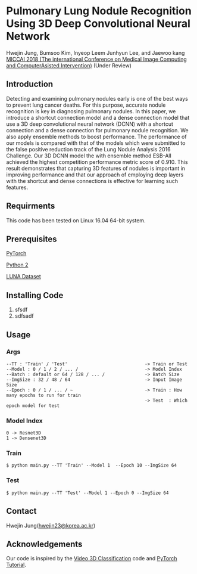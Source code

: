 # Pulmonary Lung Nodule Recognition Using 3D Deep Convolutional Neural Network
Hwejin Jung, Bumsoo Kim, Inyeop Leem Junhyun Lee, and Jaewoo kang [MICCAI 2018 (The international Conference on Medical Image Computing and ComputerAsisted Intervention)](http://www.miccai2018.org/en/) (Under Review)


## Introduction
Detecting and examining pulmonary nodules early is one of the best ways to prevent lung cancer deaths. For this purpose, accurate nodule recognition is key in diagnosing pulmonary nodules. In this paper, we introduce a shortcut connection model and a dense connection model that use a 3D deep convolutional neural network (DCNN) with a shortcut connection and a dense connection for pulmonary nodule recognition. We also apply ensemble methods to boost performance. The performance of our models is compared with that of the models which were submitted to the false positive reduction track of the Lung Nodule Analysis 2016 Challenge. Our 3D DCNN model the with ensemble method ESB-All achieved the highest competition performance metric score of 0.910. This result demonstrates that capturing 3D features of nodules is important in improving performance and that our approach of employing deep layers with the shortcut and dense connections is effective for learning such features.

## Requirments

This code has been tested on Linux 16.04 64-bit system.

## Prerequisites

[PyTorch](http://pytorch.org/)

[Python 2](https://www.python.org/download/releases/2.7.2/)

[LUNA Dataset](https://luna16.grand-challenge.org/) 



## Installing Code
1. sfsdf
2. sdfsadf




     
     
## Usage
### Args

    --TT : 'Train' / 'Test'                             -> Train or Test
    --Model : 0 / 1 / 2 / ... /                         -> Model Index
    --Batch : default or 64 / 128 / ... /               -> Batch Size
    --ImgSize : 32 / 48 / 64                            -> Input Image Size
    --Epoch : 0 / 1 / ... / ~                           -> Train : How many epochs to run for train 
                                                        -> Test  : Which epoch model for test
### Model Index
    
    0 -> Resnet3D
    1 -> Densenet3D   


### Train

    $ python main.py --TT 'Train' --Model 1  --Epoch 10 --ImgSize 64
    


### Test
    
    $ python main.py --TT 'Test' --Model 1 --Epoch 0 --ImgSize 64


## Contact

Hwejin Jung(hwejin23@korea.ac.kr)


## Acknowledgements

Our code is inspired by the [Video 3D Classification](https://github.com/kenshohara/video-classification-3d-cnn-pytorch) code and [PyTorch Tutorial](https://github.com/yunjey/pytorch-tutorial).


